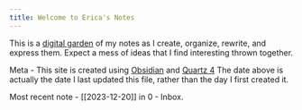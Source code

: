 ```yaml
---
title: Welcome to Erica's Notes
---
```


This is a [digital garden](https://maggieappleton.com/garden-history) of my notes as I create, organize, rewrite, and express them. Expect a mess of ideas that I find interesting thrown together. 

Meta - This site is created using [Obsidian](https://obsidian.md) and [Quartz 4](https://quartz.jzhao.xyz/)  The date above is actually the date I last updated this file, rather than the day I first created it.

Most recent note - [[2023-12-20]] in 0 - Inbox.